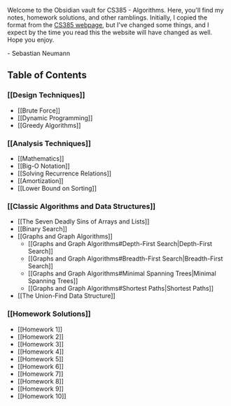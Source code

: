 Welcome to the Obsidian vault for CS385 - Algorithms. Here, you'll find my notes, homework solutions, and other ramblings. Initially, I copied the format from the [CS385 webpage](https://eecscourses.westpoint.edu/courses/cs385/), but I've changed some things, and I expect by the time you read this the website will have changed as well. Hope you enjoy.

\- Sebastian Neumann

## Table of Contents

### [[Design Techniques]]
* [[Brute Force]]
* [[Dynamic Programming]]
* [[Greedy Algorithms]]
### [[Analysis Techniques]]
* [[Mathematics]]
* [[Big-O Notation]]
* [[Solving Recurrence Relations]]
* [[Amortization]]
* [[Lower Bound on Sorting]]
### [[Classic Algorithms and Data Structures]]
* [[The Seven Deadly Sins of Arrays and Lists]]
* [[Binary Search]]
* [[Graphs and Graph Algorithms]]
	* [[Graphs and Graph Algorithms#Depth-First Search|Depth-First Search]]
	* [[Graphs and Graph Algorithms#Breadth-First Search|Breadth-First Search]]
	* [[Graphs and Graph Algorithms#Minimal Spanning Trees|Minimal Spanning Trees]]
	* [[Graphs and Graph Algorithms#Shortest Paths|Shortest Paths]]
* [[The Union-Find Data Structure]]
### [[Homework Solutions]]
* [[Homework 1]]
* [[Homework 2]]
* [[Homework 3]]
* [[Homework 4]]
* [[Homework 5]]
* [[Homework 6]]
* [[Homework 7]]
* [[Homework 8]]
* [[Homework 9]]
* [[Homework 10]]